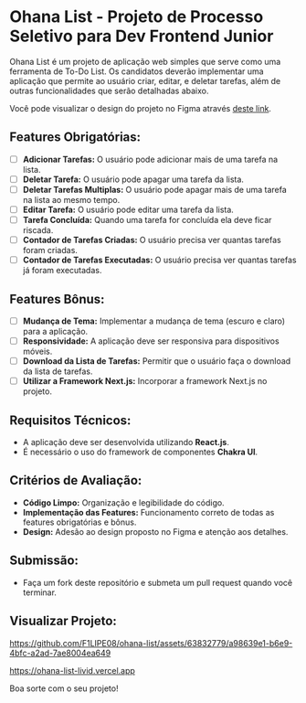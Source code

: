 # Ohana List - Projeto de Processo Seletivo para Dev Frontend Junior

Ohana List é um projeto de aplicação web simples que serve como uma ferramenta de To-Do List. Os candidatos deverão implementar uma aplicação que permite ao usuário criar, editar, e deletar tarefas, além de outras funcionalidades que serão detalhadas abaixo.

Você pode visualizar o design do projeto no Figma através [deste link](https://www.figma.com/file/JBueOui85VD9Y9dw3h029K/Desafio---To-do-List?type=design&node-id=0%3A1&mode=design&t=XH7avPt7j6eQiRCR-1).

## Features Obrigatórias:
- [ ] **Adicionar Tarefas:** O usuário pode adicionar mais de uma tarefa na lista.
- [ ] **Deletar Tarefa:** O usuário pode apagar uma tarefa da lista.
- [ ] **Deletar Tarefas Multiplas:** O usuário pode apagar mais de uma tarefa na lista ao mesmo tempo.
- [ ] **Editar Tarefa:** O usuário pode editar uma tarefa da lista.
- [ ] **Tarefa Concluída:** Quando uma tarefa for concluída ela deve ficar riscada.
- [ ] **Contador de Tarefas Criadas:** O usuário precisa ver quantas tarefas foram criadas.
- [ ] **Contador de Tarefas Executadas:** O usuário precisa ver quantas tarefas já foram executadas.

## Features Bônus:
- [ ] **Mudança de Tema:** Implementar a mudança de tema (escuro e claro) para a aplicação.
- [ ] **Responsividade:** A aplicação deve ser responsiva para dispositivos móveis.
- [ ] **Download da Lista de Tarefas:** Permitir que o usuário faça o download da lista de tarefas.
- [ ] **Utilizar a Framework Next.js:** Incorporar a framework Next.js no projeto.

## Requisitos Técnicos:
- A aplicação deve ser desenvolvida utilizando **React.js**.
- É necessário o uso do framework de componentes **Chakra UI**.
  
## Critérios de Avaliação:
- **Código Limpo:** Organização e legibilidade do código.
- **Implementação das Features:** Funcionamento correto de todas as features obrigatórias e bônus.
- **Design:** Adesão ao design proposto no Figma e atenção aos detalhes.

## Submissão:
- Faça um fork deste repositório e submeta um pull request quando você terminar.

## Visualizar Projeto:

https://github.com/F1LIPE08/ohana-list/assets/63832779/a98639e1-b6e9-4bfc-a2ad-7ae8004ea649

https://ohana-list-livid.vercel.app

Boa sorte com o seu projeto!

